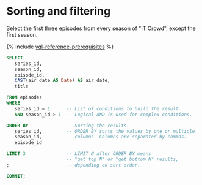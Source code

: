 # Sorting and filtering

Select the first three episodes from every season of "IT Crowd", except the first season.

{% include [yql-reference-prerequisites](_includes/yql_tutorial_prerequisites.md) %}

```sql
SELECT
   series_id,
   season_id,
   episode_id,
   CAST(air_date AS Date) AS air_date, 
   title

FROM episodes
WHERE
   series_id = 1      -- List of conditions to build the result.
   AND season_id > 1  -- Logical AND is used for complex conditions.

ORDER BY              -- Sorting the results.
   series_id,         -- ORDER BY sorts the values by one or multiple
   season_id,         -- columns. Columns are separated by commas.
   episode_id

LIMIT 3               -- LIMIT N after ORDER BY means
                      -- "get top N" or "get bottom N" results,
;                     -- depending on sort order.

COMMIT;
```

